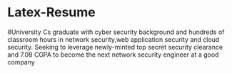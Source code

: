 # Latex-Resume
#University Cs graduate with cyber security background and hundreds of classroom hours in network security,web application security and cloud security. Seeking to leverage newly-minted top secret security clearance and 7.08 CGPA to become the next network security engineer at a good company
